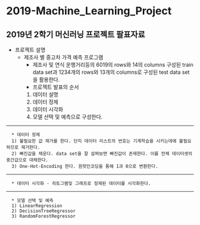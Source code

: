 # 2019-Machine_Learning_Project
## 2019년 2학기 머신러닝 프로젝트 팔표자료
* 프로젝트 설명
  * 제조사 별 중고차 가격 예측 프로그램
      * 제조사 및 연식 운행거리등의 6019의 rows와 14의 columns 구성된 train data set과 1234개의 rows와 13개의 columns로 구성된 test data set을 활용한다.
      * 프로젝트 발표의 순서 
      1) 데이터 설명 
      2) 데이터 정제 
      3) 데이터 시각화 
      4) 모델 선택 및 예측으로 구성한다.
---------------
      * 데이터 정제
      1) 불필요한 값 제거를 한다. 단지 데이터 리스트의 번호는 기계학습을 시키는데에 불필요하므로 제거한다.
      2) 빠진값을 채운다. data set을 잘 살펴보면 빠진값이 존재한다. 이를 전체 데이터셋의 중간값으로 대체한다.
      3) One-Hot-Encoding 한다. 원핫인코딩을 통해 1과 0으로 변환한다.
-----------------      
      * 데이터 시각화 - 히토그램및 그래프로 정제된 데이터를 시각화한다.
-------------------      
      * 모델 선택 및 예측
      1) LinearRegression
      2) DecisionTreeRegressor
      3) RandomForestRegressor
